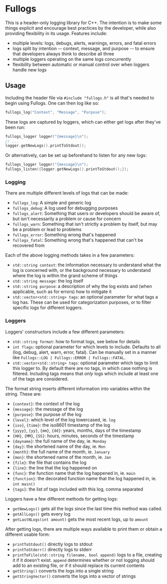 # Fullogs

This is a header-only logging library for C++. The intention is to make some things explicit and encourage best practices by the developer, while also providing flexibility in its usage. Features include:

* multiple levels: logs, debugs, alerts, warnings, errors, and fatal errors
* logs split by intention -- context, message, and purpose -- to ensure that developers always think to describe all three
* multiple loggers operating on the same logs concurrently
* flexibility between automatic or manual control over when loggers handle new logs

## Usage

Including the header file via `#include "fullogs.h"` is all that's needed to begin using Fullogs. One can then log like so:

```cpp
fullogs_log("Context", "Message", "Purpose");
```

These logs are captured by loggers, which can either get logs after they've been run:

```cpp
fullogs_logger logger("{message}\n");
// ...
logger.getNewLogs().printToStdout();
```

Or alternatively, can be set up beforehand to listen for any new logs:

```cpp
fullogs_logger logger("{message}\n");
fullogs_listen({logger.getNewLogs().printToStdout();});
```

### Logging

There are multiple different levels of logs that can be made:

* `fullogs_log`: A simple and generic log
* `fullogs_debug`: A log used for debugging purposes
* `fullogs_alert`: Something that users or developers should be aware of, but isn't necessarily a problem or cause for concern
* `fullogs_warn`: Something that isn't strictly a problem by itself, but may be a problem or lead to problems
* `fullogs_error`: Something wrong that's happened
* `fullogs_fatal`: Something wrong that's happened that can't be recovered from

Each of the above logging methods takes in a few parameters:

* `std::string context`: the information necessary to understand what the log is concerned with, or the background necessary to understand where the log is within the grand scheme of things
* `std::string message`: the log itself
* `std::string purpose`: a description of why the log exists and (when applicable, such as for errors) how to mitigate it
* `std::vector<std::string> tags`: an optional parameter for what tags a log has. These can be used for categorization purposes, or to filter specific logs for different loggers.

### Loggers

Loggers' constructors include a few different parameters:

* `std::string format`: how to format logs, see below for details
* `int flags`: optional parameter for which levels to include. Defaults to all (log, debug, alert, warn, error, fatal). Can be manually set in a manner like `Fullogs::LOG | Fullogs::ERROR | Fullogs::FATAL`.
* `std::vector<std::string> tags`: optional parameter which tags to limit this logger to. By default there are no tags, in which case nothing is filtered. Including tags means that *only* logs which include at least one of the tags are considered.

The format string inserts different information into variables within the string. These are:

* `{context}`: the context of the log
* `{message}`: the message of the log
* `{purpose}`: the purpose of the log
* `{level}`: which level of the log lowercased, ie. `log`
* `{iso}`, `{time}`: the iso8601 timestamp of the log
* `{yyyy}`, `{yy}`, `{mm}`, `{dd}`: years, months, days of the timestamp
* `{HH}`, `{MM}`, `{SS}`: hours, minutes, seconds of the timestamp
* `{dayname}`: the full name of the day, ie. `Monday`
* `{day}`: the shortened name of the day, ie. `Mon`
* `{month}`: the full name of the month, ie. `January`
* `{mon}`: the shortened name of the month, ie. `Jan`
* `{file}`: the file that contains the log
* `{line}`: the line that the log happened on
* `{func}`: the function name that the log happened in, ie. `main`
* `{function}`: the decorated function name that the log happened in, ie. `int main()`
* `{tags}`: the list of tags included with this log, comma separated

Loggers have a few different methods for getting logs:

* `getNewLogs()` gets all the logs since the last time this method was called.
* `getAllLogs()` gets every log
* `getLastNLogs(int amount)` gets the most recent logs, up to `amount`

After getting logs, there are multiple ways available to print them or obtain a different usable form:

* `printToStdout()` directly logs to stdout
* `printToStderr()` directly logs to stderr
* `printToFile(std::string filename, bool append)` logs to a file, creating it if it doesn't exist. `append` determines whether or not logging should add to an existing file, or if it should replace its current contents
* `getString()` converts the logs into a single string
* `getStringVector()` converts the logs into a vector of strings
